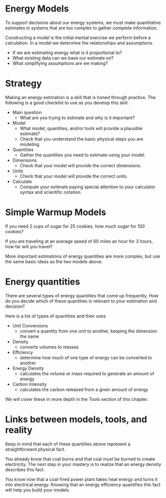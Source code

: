 # Energy Models

To support decisions about our energy systems, we must make quantitative estimates in systems that are too complex to gather complete information.

Constructing a model is the initial mental exercise we perform before a calculation.
In a model we determine the relationships and assumptions.

- If we are estimating energy what is it proportional to?
- What existing data can we base our estimate on?
- What simplifying assumptions are we making?

# Strategy

Making an energy estimation is a skill that is honed through practice.
The following is a good checklist to use as you develop this skill.

- Main question
    - What are you trying to estimate and why is it important?
- Model
    - What model, quantities, and/or tools will provide a plausible estimate?
    - Check that you understand the basic physical steps you are modeling.
- Quantities
    - Gather the quantities you need to estimate using your model.
- Dimensions
    - Check that your model will provide the correct dimensions.
- Units
    - Check that your model will provide the correct units.
- Calculate
    - Compute your estimate paying special attention to your calculator syntax and scientific notation.

# Simple Warmup Models

If you need 2 cups of sugar for 25 cookies, how much sugar for 100 cookies?

If you are traveling at an average speed of 60 miles an hour for 3 hours, how far will you travel?

More important estimations of energy quantities are more complex, but use the same basic ideas as the two models above.


# Energy quantities

There are several types of energy quantities that come up frequently.
How do you decide which of these quantities is relevant to your estimation and decision?

Here is a list of types of quantities and their uses

- Unit Conversions
    - convert a quantity from one unit to another, keeping the dimension the same
- Density
    - converts volumes to masses
- Efficiency
    - determine how much of one type of energy can be converted to another
- Energy Density
    - calculates the volume or mass required to generate an amount of energy
- Carbon Intensity
    - calculates the carbon released from a given amount of energy

We will cover these in more depth in the Tools section of this chapter.

# Links between models, tools, and reality

Keep in mind that each of these quantities above represent a straightforward physical fact.

You already know that coal burns and that coal must be burned to create electricity.
The next step in your mastery is to realize that an energy density describes this fact.

You know now that a coal-fired power plant takes heat energy and turns it into electrical energy.
Knowing that an energy efficiency quantifies this fact will help you build your models.
